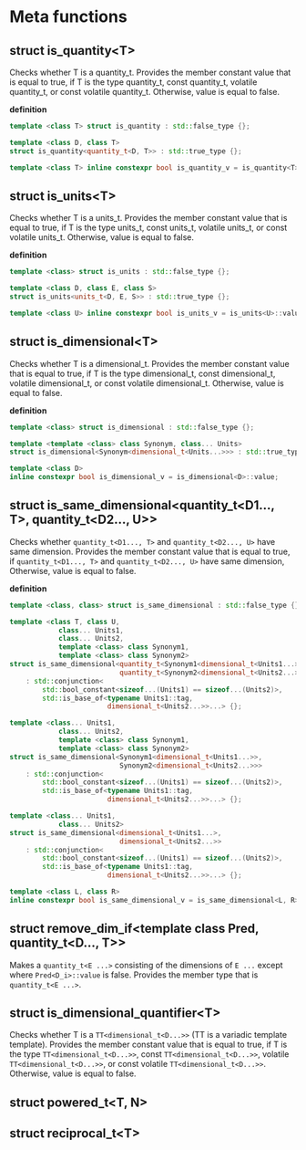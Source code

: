 # Meta functions

## struct is_quantity&lt;T&gt;

Checks whether T is a quantity_t.
Provides the member constant value that is equal to true,
if T is the type quantity_t,
const quantity_t, volatile quantity_t,
or const volatile quantity_t.
Otherwise, value is equal to false.

**definition**

```cpp
template <class T> struct is_quantity : std::false_type {};

template <class D, class T>
struct is_quantity<quantity_t<D, T>> : std::true_type {};

template <class T> inline constexpr bool is_quantity_v = is_quantity<T>::value;
```

## struct is_units&lt;T&gt;

Checks whether T is a units_t.
Provides the member constant value that is equal to true,
if T is the type units_t,
const units_t, volatile units_t,
or const volatile units_t.
Otherwise, value is equal to false.

**definition**

```cpp
template <class> struct is_units : std::false_type {};

template <class D, class E, class S>
struct is_units<units_t<D, E, S>> : std::true_type {};

template <class U> inline constexpr bool is_units_v = is_units<U>::value;
```

## struct is_dimensional&lt;T&gt;

Checks whether T is a dimensional_t.
Provides the member constant value that is equal to true,
if T is the type dimensional_t,
const dimensional_t, volatile dimensional_t,
or const volatile dimensional_t.
Otherwise, value is equal to false.

**definition**

```cpp
template <class> struct is_dimensional : std::false_type {};

template <template <class> class Synonym, class... Units>
struct is_dimensional<Synonym<dimensional_t<Units...>>> : std::true_type {};

template <class D>
inline constexpr bool is_dimensional_v = is_dimensional<D>::value;
```

## struct is_same_dimensional&lt;quantity_t<D1..., T>, quantity_t<D2..., U>&gt;

Checks whether `quantity_t<D1..., T>` and `quantity_t<D2..., U>` have same dimension.
Provides the member constant value that is equal to true,
if `quantity_t<D1..., T>` and `quantity_t<D2..., U>` have same dimension,
Otherwise, value is equal to false.

**definition**

```cpp
template <class, class> struct is_same_dimensional : std::false_type {};

template <class T, class U,
            class... Units1,
            class... Units2,
            template <class> class Synonym1,
            template <class> class Synonym2>
struct is_same_dimensional<quantity_t<Synonym1<dimensional_t<Units1...>>, T>,
                           quantity_t<Synonym2<dimensional_t<Units2...>>, U>>
    : std::conjunction<
        std::bool_constant<sizeof...(Units1) == sizeof...(Units2)>,
        std::is_base_of<typename Units1::tag,
                        dimensional_t<Units2...>>...> {};

template <class... Units1,
            class... Units2,
            template <class> class Synonym1,
            template <class> class Synonym2>
struct is_same_dimensional<Synonym1<dimensional_t<Units1...>>,
                           Synonym2<dimensional_t<Units2...>>>
    : std::conjunction<
        std::bool_constant<sizeof...(Units1) == sizeof...(Units2)>,
        std::is_base_of<typename Units1::tag,
                        dimensional_t<Units2...>>...> {};

template <class... Units1,
            class... Units2>
struct is_same_dimensional<dimensional_t<Units1...>,
                           dimensional_t<Units2...>>
    : std::conjunction<
        std::bool_constant<sizeof...(Units1) == sizeof...(Units2)>,
        std::is_base_of<typename Units1::tag,
                        dimensional_t<Units2...>>...> {};

template <class L, class R>
inline constexpr bool is_same_dimensional_v = is_same_dimensional<L, R>::value;
```


## struct remove_dim_if&lt;template <class> class Pred, quantity_t<D..., T>&gt;

Makes a `quantity_t<E ...>` consisting of the dimensions of `E ...` except where `Pred<D_i>::value` is false.
Provides the member type that is `quantity_t<E ...>`.

## struct is_dimensional_quantifier&lt;T&gt;

Checks whether T is a `TT<dimensional_t<D...>>` (TT is a variadic template template).
Provides the member constant value that is equal to true,
if T is the type `TT<dimensional_t<D...>>`,
const `TT<dimensional_t<D...>>`, volatile `TT<dimensional_t<D...>>`,
or const volatile `TT<dimensional_t<D...>>`.
Otherwise, value is equal to false.

## struct powered_t&lt;T, N&gt;

## struct reciprocal_t&lt;T&gt;
